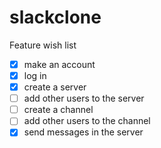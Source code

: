 # slackclone

Feature wish list
- [X] make an account
- [X] log in
- [X] create a server
- [ ] add other users to the server
- [ ] create a channel
- [ ] add other users to the channel
- [X] send messages in the server
